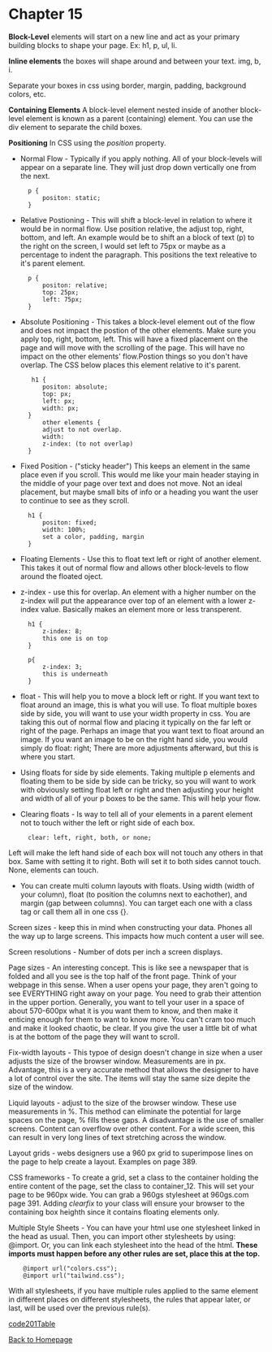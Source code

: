 # Chapter 15

**Block-Level** elements will start on a new line and act as your primary building blocks to shape your page. Ex: h1, p, ul, li.

**Inline elements** the boxes will shape around and between your text. img, b, i. 

Separate your boxes in css using border, margin, padding, background colors, etc. 

**Containing Elements** A block-level element nested inside of another block-level element is known as a parent (containing) element. You can use the div element to separate the child boxes.

**Positioning** In CSS using the _position_ property.

- Normal Flow - Typically if you apply nothing. All of your block-levels will appear on a separate line. They will just drop down vertically one from the next. 

        p {
            positon: static;
        }

- Relative Postioning - This will shift a block-level in relation to where it would be in normal flow. Use position relative, the adjust top, right, bottom, and left. An example would be to shift an a block of text (p) to the right on the screen, I would set left to 75px or maybe as a percentage to indent the paragraph. This positions the text releative to it's parent element.

        p {
            positon: relative;
            top: 25px;
            left: 75px;
        }

- Absolute Positioning - This takes a block-level element out of the flow and does not impact the postion of the other elements. Make sure you apply top, right, bottom, left. This will have a fixed placement on the page and will move with the scrolling of the page. This will have no impact on the other elements' flow.Postion things so you don't have overlap. The CSS below places this element relative to it's parent.

         h1 {
            positon: absolute;
            top: px;
            left: px;
            width: px;
        }
            other elements {
            adjust to not overlap.
            width:
            z-index: (to not overlap)
        }

- Fixed Position - ("sticky header") This keeps an element in the same place even if you scroll. This would me like your main header staying in the middle of your page over text and does not move. Not an ideal placement, but maybe small bits of info or a heading you want the user to continue to see as they scroll.

        h1 {
            positon: fixed;
            width: 100%; 
            set a color, padding, margin
        }

- Floating Elements - Use this to float text left or right of another element. This takes it out of normal flow and allows other block-levels to flow around the floated oject.

- z-index - use this for overlap. An element with a higher number on the z-index will put the appearance over top of an element with a lower z-index value. Basically makes an element more or less transperent. 

        h1 {
            z-index: 8;
            this one is on top
        }

        p{
            z-index: 3;
            this is underneath
        }

- float - This will help you to move a block left or right. If you want text to float around an image, this is what you will use. To float multiple boxes side by side, you will want to use your width property in css. You are taking this out of normal flow and placing it typically on the far left or right of the page. Perhaps an image that you want text to float around an image. If you want an image to be on the right hand side, you would simply do float: right; There are more adjustments afterward, but this is where you start. 

- Using floats for side by side elements. Taking multiple p elements and floating them to be side by side can be tricky, so you will want to work with obviously setting float left or right and then adjusting your height and width of all of your p boxes to be the same. This will help your flow.

- Clearing floats - Is way to tell all of your elements in a parent element not to touch wither the left or right side of each box. 

        clear: left, right, both, or none;

Left will make the left hand side of each box will not touch any others in that box. Same with setting it to right. Both will set it to both sides cannot touch. None, elements can touch.

- You can create multi column layouts with floats. Using width (width of your column), float (to position the columns next to eachother), and margin (gap between columns). You can target each one with a class tag or call them all in one css {}.

Screen sizes - keep this in mind when constructing your data. Phones all the way up to large screens. This impacts how much content a user will see.

Screen resolutions - Number of dots per inch a screen displays.

Page sizes - An interesting concept. This is like see a newspaper that is folded and all you see is the top half of the front page. Think of your webpage in this sense. When a user opens your page, they aren't going to see EVERYTHING right away on your page. You need to grab their attention in the upper portion. Generally, you want to tell your user in a space of about 570-600px what it is you want them to know, and then make it enticing enough for them to want to know more. You can't cram too much and make it looked chaotic, be clear. If you give the user a little bit of what is at the bottom of the page they will want to scroll.

Fix-width layouts - This typoe of design doesn't change in size when a user adjusts the size of the browser window. Measurements are in px. Advantage, this is a very accurate method that allows the designer to have a lot of control over the site. The items will stay the same size depite the size of the window.

Liquid layouts - adjust to the size of the browser window. These use measurements in %. This method can eliminate the potential for large spaces on the page, % fills these gaps. A disadvantage is the use of smaller screens. Content can overflow over other content. For a wide screen, this can result in very long lines of text stretching across the window. 

Layout grids - webs designers use a 960 px grid to superimpose lines on the page to help create a layout. Examples on page 389. 

CSS frameworks - To create a grid, set a class to the container holding the entire content of the page, set the class to container_12. This will set your page to be 960px wide. You can grab a 960gs stylesheet at 960gs.com page 391. Adding _clearfix_ to your class will ensure your browser to the containing box heighth since it contains floating elements only. 

Multiple Style Sheets - You can have your html use one stylesheet linked in the head as usual. Then, you can import other stylesheets by using: @import. Or, you can link each stylesheet into the head of the html. **These imports must happen before any other rules are set, place this at the top.** 

        @import url("colors.css");
        @import url("tailwind.css");

With all stylesheets, if you have multiple rules applied to the same element in different places on different stylesheets, the rules that appear later, or last, will be used over the previous rule(s).

[code201Table](201/code201Table.md)

[Back to Homepage](README.md)
